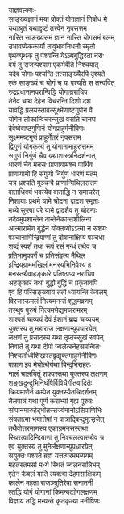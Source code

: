 याज्ञवल्क्यः-   
साङ्ख्यज्ञानं मया प्रोक्तं योगज्ञानं निबोध मे  
यथाश्रुतं यथादृष्टं तत्त्वेन नृपसत्तम  
नास्ति साङ्ख्यसमं ज्ञानं नास्ति योगसमं बलम्  
उभावप्येककार्यौ तावुभावनिधनौ स्मृतौ  
पृथक्पृथक् तु पश्यन्ति येऽल्पबुद्धिरता नराः  
वयं तु राजन्पश्याम एकमेवेति निश्चयात्  
यदेव योगाः पश्यन्ति तत्साङ्ख्यैरपि दृश्यते  
एकं साङ्ख्यं च योगं च यः पश्यति स तत्त्ववित्  
रुद्रप्रधानानपरान्विद्धि योगान्नराधिप  
तेनैव चाथ देहेन विचरन्ति दिशो दश  
यावद्धि प्रलयस्तावत्सूक्ष्मेणाष्टगुणेन वै  
योगेन लोकान्विचरन्सुखं वसति चानघ  
देवेष्वेवाष्टगुणिनं योगप्राहुर्मनीषिणः  
सूक्ष्ममष्टगुणं प्राहुर्नेतरं नृपसत्तम  
द्विगुणं योगकृत्यं तु योगानामाहुरुत्तमम्  
सगुणं निर्गुणं चैव यथाशास्त्रनिदर्शनात्  
धारणं चैव मनसः प्राणायामश्च पार्थिव  
प्राणायामो हि सगुणो निर्गुणं धारणं मतम्  
यत्र भ्रश्यति मुञ्चन्वै प्राणान्मिथिलसत्तम  
वाताधिक्यं भवत्येव वाताद्धि न समाचरेत्  
निशायाः प्रथमे यामे चोदना द्वादश स्मृताः  
मध्ये सुप्त्वा परे यामे द्वादशैव तु चोदनाः  
तदैवमुपशान्तेन दान्तेनैकान्तशीलिना  
आत्मारामेण बुद्धेन योक्तव्योऽऽत्मा न संशयः  
पञ्चानामिन्द्रियाणां तु दोषानाक्षिप्य पञ्चधा  
शब्दं स्पर्शं तथा रूपं रसं गन्धं तथैव च  
प्रतिभामुपवर्गं च प्रतिसंहृत्य मैथिल  
इन्द्रियग्राममखिलं मनस्यभिनिवेश्य ह  
मनस्तथैवाहङ्कारे प्रतिष्ठाप्य नराधिप  
अहङ्कारं तथा बुद्धौ बुद्धिं च प्रकृतावपि  
एवं हि परिसङ्ख्याय ततो ध्यायन्ति केवलम्  
विरजस्कमलं नित्यमनन्तं शुद्धमव्रणम्  
तस्थुषं पुरुषं नित्यमभेद्यमजरामरम्  
शाश्वतं चाव्ययं देवं ईशानं ब्रह्म चाव्ययम्  
युक्तस्य तु महाराज लक्षणान्युपधारयेत्  
लक्षणं तु प्रसादस्य यथा तृप्तस्सुखं स्वपेत्  
निवाते तु यथा दीपो ज्वलेत्स्नेहसमन्वितः  
निश्चलोर्ध्वशिखस्तद्वद्युक्तमाहुर्मनीषिणः  
पाषाण इव मेघोत्थैर्यथा बिन्दुभिराहतः  
नालं चालयितुं शक्यस्तथा युक्तस्य लक्षणम्  
शङ्खदुन्दुभिनिर्घोषैर्विविधैर्गीतवादितैः  
क्रियमाणैर्न कम्पेत युक्तस्यैतन्निदर्शनम्  
तैलपात्रं यथा पूर्णं कराभ्यां गृह्य पूरुषः  
सोपानमारुहेद्भीतस्तर्ज्यमानोऽसिपाणिभिः  
संयतात्मा भयात्तेषां न पात्राद्बिन्दुमुत्सृजेत्  
तथैवोत्तरमाणस्य एकाग्रमनसस्तथा  
स्थिरत्वादिन्द्रियाणां तु निश्चलत्वात्तथैव च  
एवं युक्तस्य तु मुनेर्लक्षणान्युपधारयेत्  
सयुक्तः पश्यते ब्रह्म यत्तत्परममव्ययम्  
महतस्तमसो मध्ये स्थितं ज्वलनसन्निभम्  
एतेन केवलं याति त्यक्त्वा देहमसाक्षिकम्  
कालेन महता राजञ्श्रुतिरेषा सनातनी  
एतद्धि योगं योगानां किमन्यद्योगलक्षणम्  
विज्ञाय तद्धि मन्यन्ते कृतकृत्या मनीषिणः   
